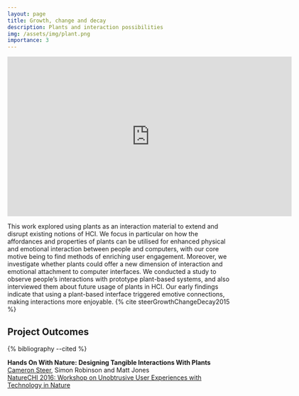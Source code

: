 ```yaml
---
layout: page
title: Growth, change and decay
description: Plants and interaction possibilities
img: /assets/img/plant.png
importance: 3
---
```


<iframe src="https://player.vimeo.com/video/218931598" width="640" height="360" frameborder="0" allow="autoplay; fullscreen; picture-in-picture" allowfullscreen></iframe>

This work explored using plants as an interaction material to extend and disrupt existing notions of HCI. We focus in particular on how the affordances and properties of plants can be utilised for enhanced physical and emotional interaction between people and computers, with our core motive being to find methods of enriching user engagement. Moreover, we investigate whether plants could offer a new dimension of interaction and emotional attachment to computer interfaces. We conducted a study to observe people’s interactions with prototype plant-based systems, and also interviewed them about future usage of plants in HCI. Our early findings indicate that using a plant-based interface triggered emotive connections, making interactions more enjoyable. {% cite steerGrowthChangeDecay2015 %}

## Project Outcomes

<div class="publications">
  {% bibliography --cited %}
</div>

<strong>Hands On With Nature: Designing Tangible Interactions With Plants</strong>
<br>
<u>Cameron Steer</u>, Simon Robinson and Matt Jones <br>
<a href="http://www.naturechi.net">NatureCHI 2016: Workshop on Unobtrusive User Experiences with Technology in Nature</a>